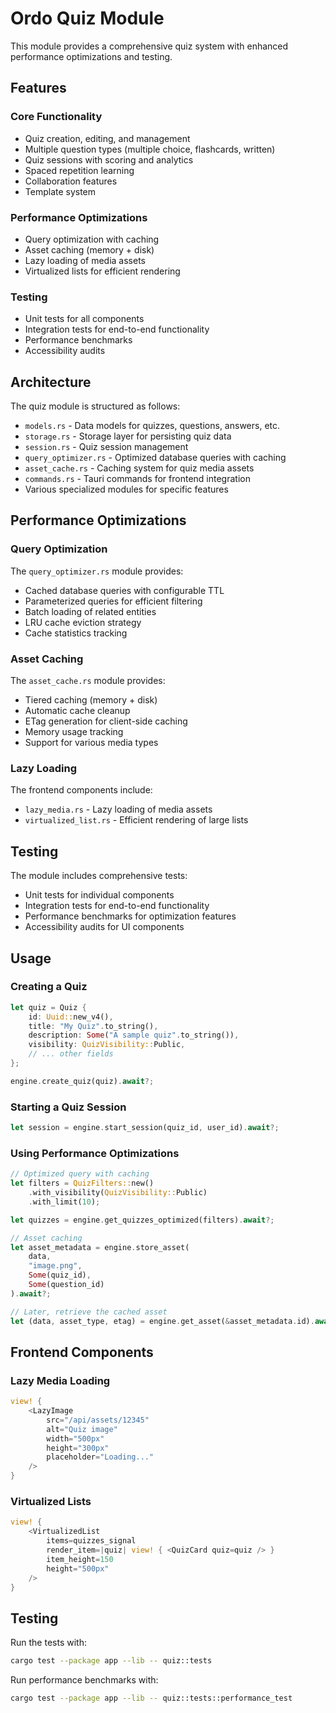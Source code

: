# Ordo Quiz Module

This module provides a comprehensive quiz system with enhanced performance optimizations and testing.

## Features

### Core Functionality
- Quiz creation, editing, and management
- Multiple question types (multiple choice, flashcards, written)
- Quiz sessions with scoring and analytics
- Spaced repetition learning
- Collaboration features
- Template system

### Performance Optimizations
- Query optimization with caching
- Asset caching (memory + disk)
- Lazy loading of media assets
- Virtualized lists for efficient rendering

### Testing
- Unit tests for all components
- Integration tests for end-to-end functionality
- Performance benchmarks
- Accessibility audits

## Architecture

The quiz module is structured as follows:

- `models.rs` - Data models for quizzes, questions, answers, etc.
- `storage.rs` - Storage layer for persisting quiz data
- `session.rs` - Quiz session management
- `query_optimizer.rs` - Optimized database queries with caching
- `asset_cache.rs` - Caching system for quiz media assets
- `commands.rs` - Tauri commands for frontend integration
- Various specialized modules for specific features

## Performance Optimizations

### Query Optimization
The `query_optimizer.rs` module provides:
- Cached database queries with configurable TTL
- Parameterized queries for efficient filtering
- Batch loading of related entities
- LRU cache eviction strategy
- Cache statistics tracking

### Asset Caching
The `asset_cache.rs` module provides:
- Tiered caching (memory + disk)
- Automatic cache cleanup
- ETag generation for client-side caching
- Memory usage tracking
- Support for various media types

### Lazy Loading
The frontend components include:
- `lazy_media.rs` - Lazy loading of media assets
- `virtualized_list.rs` - Efficient rendering of large lists

## Testing

The module includes comprehensive tests:
- Unit tests for individual components
- Integration tests for end-to-end functionality
- Performance benchmarks for optimization features
- Accessibility audits for UI components

## Usage

### Creating a Quiz
```rust
let quiz = Quiz {
    id: Uuid::new_v4(),
    title: "My Quiz".to_string(),
    description: Some("A sample quiz".to_string()),
    visibility: QuizVisibility::Public,
    // ... other fields
};

engine.create_quiz(quiz).await?;
```

### Starting a Quiz Session
```rust
let session = engine.start_session(quiz_id, user_id).await?;
```

### Using Performance Optimizations
```rust
// Optimized query with caching
let filters = QuizFilters::new()
    .with_visibility(QuizVisibility::Public)
    .with_limit(10);

let quizzes = engine.get_quizzes_optimized(filters).await?;

// Asset caching
let asset_metadata = engine.store_asset(
    data,
    "image.png",
    Some(quiz_id),
    Some(question_id)
).await?;

// Later, retrieve the cached asset
let (data, asset_type, etag) = engine.get_asset(&asset_metadata.id).await?;
```

## Frontend Components

### Lazy Media Loading
```rust
view! {
    <LazyImage
        src="/api/assets/12345"
        alt="Quiz image"
        width="500px"
        height="300px"
        placeholder="Loading..."
    />
}
```

### Virtualized Lists
```rust
view! {
    <VirtualizedList
        items=quizzes_signal
        render_item=|quiz| view! { <QuizCard quiz=quiz /> }
        item_height=150
        height="500px"
    />
}
```

## Testing

Run the tests with:
```bash
cargo test --package app --lib -- quiz::tests
```

Run performance benchmarks with:
```bash
cargo test --package app --lib -- quiz::tests::performance_test
```
